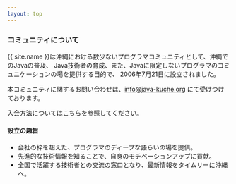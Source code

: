 ```yaml
---
layout: top
---
```



### <i class="fa fa-comment-o"></i> コミュニティについて

{{ site.name }}は沖縄における数少ないプログラマコミュニティとして、沖縄でのJavaの普及、
Java技術者の育成、また、Javaに限定しないプログラマのコミュニケーションの場を提供する目的で、 2006年7月21日に設立されました。

本コミュニティに関するお問い合わせは、info@java-kuche.org にて受けつけております。

入会方法については[こちら](join.html)を参照してください。


#### 設立の趣旨

- 会社の枠を超えた、プログラマのディープな語らいの場を提供。
- 先進的な技術情報を知ることで、自身のモチベーションアップに貢献。
- 全国で活躍する技術者との交流の窓口となり、最新情報をタイムリーに沖縄へ。
